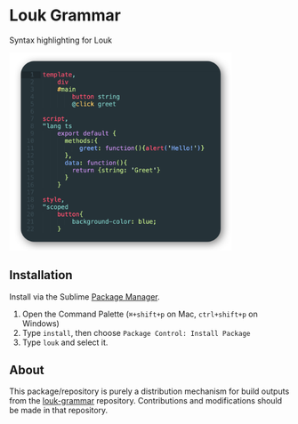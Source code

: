 # Louk Grammar
Syntax highlighting for Louk

<img width="400" src="assets/preview.png" alt="Syntax highlighting example" />

## Installation
Install via the Sublime [Package Manager](https://sublime.wbond.net/installation).
1. Open the Command Palette (`⌘+shift+p` on Mac, `ctrl+shift+p` on Windows)
2. Type `install`, then choose `Package Control: Install Package`
3. Type `louk` and select it.

## About
This package/repository is purely a distribution mechanism for build outputs from the [louk-grammar](https://github.com/agorischek/louk-grammar) repository. Contributions and modifications should be made in that repository.

